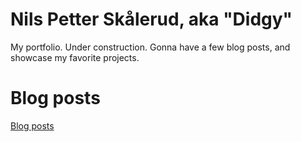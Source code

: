 # Nils Petter Skålerud, aka "Didgy"

My portfolio. Under construction. Gonna have a few blog posts, and showcase my favorite projects.


# Blog posts

[Blog posts](blogposts)
